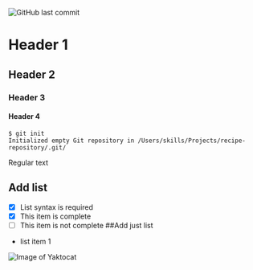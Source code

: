 ![GitHub last commit](https://img.shields.io/github/last-commit/%3Cimg%20src%3D%E2%80%9DURL%E2%80%9D%20alt%3D%E2%80%9DAlt%20caption%E2%80%9D%20width%3D%E2%80%9D100%E2%80%9D%20height%3D%E2%80%9D100%E2%80%9D%3E/skills-communicate-using-markdown)

# Header 1
## Header 2
### Header 3
#### Header 4

```
$ git init
Initialized empty Git repository in /Users/skills/Projects/recipe-repository/.git/
```
Regular text
## Add list
- [x] List syntax is required
- [x] This item is complete
- [ ] This item is not complete
##Add just list
- list item 1    
      
      
![Image of Yaktocat](https://octodex.github.com/images/yaktocat.png)
